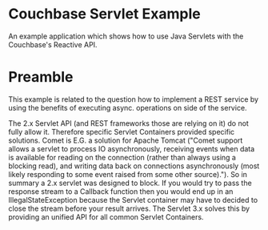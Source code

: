 # Couchbase Servlet Example
An example application which shows how to use Java Servlets with the Couchbase's Reactive API. 

# Preamble
This example is related to the question how to implement a REST service by using the benefits of executing async. operations on side of the service.

The 2.x Servlet API (and REST frameworks those are relying on it) do not fully allow it. Therefore specific Servlet Containers provided specific solutions. Comet is E.G. a solution for Apache Tomcat ("Comet support allows a servlet to process IO asynchronously, receiving events when data is available for reading on the connection (rather than always using a blocking read), and writing data back on connections asynchronously (most likely responding to some event raised from some other source)."). So in summary a 2.x servlet was designed to block. If you would try to pass the response stream to a Callback function then you would end up in an IllegalStateException because the Servlet container may have to decided to close the stream before your result arrives. The Servlet 3.x solves this by providing an unified API for all common Servlet Containers.


